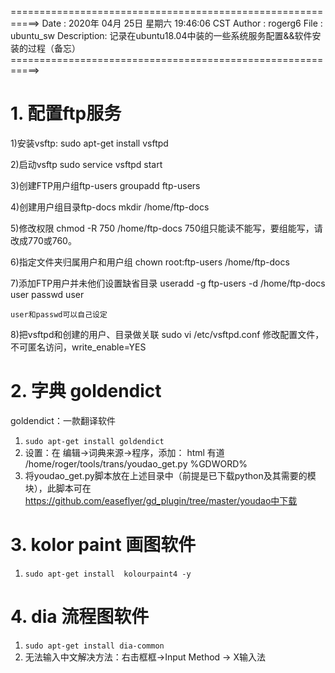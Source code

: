 ===========================================================>
 Date       : 2020年 04月 25日 星期六 19:46:06 CST
 Author     : rogerg6
 File       : ubuntu_sw
 Description:
 	记录在ubuntu18.04中装的一些系统服务配置&&软件安装的过程（备忘）
===========================================================>

# 1. 配置ftp服务

1)安装vsftp:
	sudo apt-get install vsftpd

2)启动vsftp
	sudo service vsftpd start

3)创建FTP用户组ftp-users
	groupadd ftp-users

4)创建用户组目录ftp-docs
	mkdir /home/ftp-docs

5)修改权限
	chmod -R 750 /home/ftp-docs
	750组只能读不能写，要组能写，请改成770或760。

6)指定文件夹归属用户和用户组
	chown root:ftp-users /home/ftp-docs

7)添加FTP用户并未他们设置缺省目录
	useradd -g ftp-users -d /home/ftp-docs user
	passwd user

	user和passwd可以自己设定

8)把vsftpd和创建的用户、目录做关联
	sudo vi /etc/vsftpd.conf
	修改配置文件，不可匿名访问，write_enable=YES

# 2. 字典 goldendict

goldendict：一款翻译软件

1. `sudo apt-get install goldendict`
2. 设置：在 编辑->词典来源->程序，添加：
      html  有道	/home/roger/tools/trans/youdao_get.py %GDWORD%
3. 将youdao_get.py脚本放在上述目录中（前提是已下载python及其需要的模块），此脚本可在 https://github.com/easeflyer/gd_plugin/tree/master/youdao中下载

# 3. kolor paint 画图软件

1. `sudo apt-get install  kolourpaint4 -y`

# 4. dia 流程图软件

1. `sudo apt-get install dia-common`
2. 无法输入中文解决方法：右击框框->Input Method -> X输入法